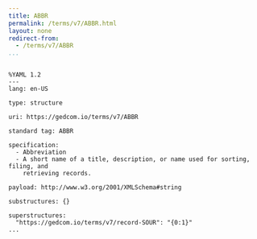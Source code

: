 ```yaml
---
title: ABBR
permalink: /terms/v7/ABBR.html
layout: none
redirect-from:
  - /terms/v7/ABBR
...
```


```

%YAML 1.2
---
lang: en-US

type: structure

uri: https://gedcom.io/terms/v7/ABBR

standard tag: ABBR

specification:
  - Abbreviation
  - A short name of a title, description, or name used for sorting, filing, and
    retrieving records.

payload: http://www.w3.org/2001/XMLSchema#string

substructures: {}

superstructures:
  "https://gedcom.io/terms/v7/record-SOUR": "{0:1}"
...

```
